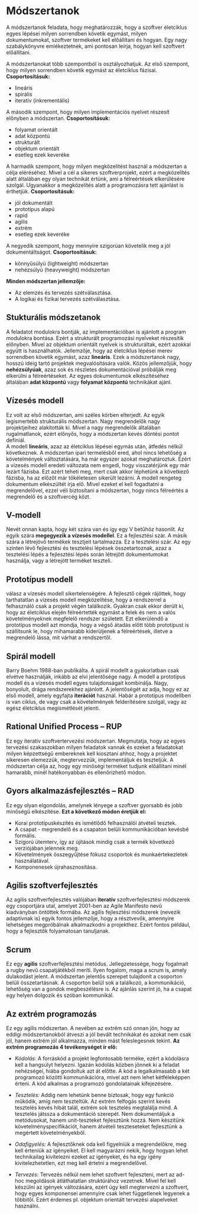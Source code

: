 # Módszertanok

A módszertanok feladata, hogy meghatározzák, hogy a szoftver életciklus egyes lépései milyen sorrendben követik egymást, milyen dokumentumokat, szoftver termékeket kell előállítani és hogyan. Egy nagy szabálykönyvre emlékeztetnek, ami pontosan leírja, hogyan kell szoftvert előállítani.

A módszertanokat több szempontból is osztályozhatjuk. Az első szempont, hogy milyen sorrendben követik egymást az életciklus fázisai.
**Csoportosításuk:**
- lineáris
- spirális
- iteratív (inkrementális)

A második szempont, hogy milyen implementációs nyelvet részesít előnyben a módszertan.
**Csoportosításuk:**
- folyamat orientált
- adat központú
- strukturált
- objektum orientált
- esetleg ezek keveréke

A harmadik szempont, hogy milyen megközelítést használ a módszertan a célja eléréséhez. Mivel a cél a sikeres szoftverprojekt, ezért a megközelítés alatt általában egy olyan technikát értünk, ami a félreértések elkerülésére szolgál. Ugyanakkor a megközelítés alatt a programozásra tett ajánlást is érthetjük.
**Csoportosításuk:**
- jól dokumentált
- prototípus alapú
- rapid
- agilis
- extrém
- esetleg ezek keveréke

A negyedik szempont, hogy mennyire szigorúan követelik meg a jól dokumentáltságot. 
**Csoportosításuk:**
- könnyűsúlyú (lightweight) módszertan
- nehézsúlyú (heavyweight) módszertan

**Minden módszertan jellemzője:**
- Az elemzés és tervezés szétválasztása. 
- A logikai és fizikai tervezés szétválasztása.

## Stukturális módszetanok
A feladatot modulokra bontják, az implementációban is ajánlott a program modulokra bontása. Ezért a strukturált programozási nyelveket részesítik előnyben. Mivel az objektum orientált nyelvek is strukturáltak, ezért azokkal együtt is használhatók. Jellemzője, hogy az életciklus lépései merev sorrendben követik egymást, azaz **lineáris**. Ezek a módszertanok nagy, hosszú ideig tartó projektek megvalósítására valók. Közös jellemzőjük, hogy **nehézsúlyúak**, azaz sok és részletes dokumentációval próbálják meg elkerülni a félreértéseket. Az egyes dokumentumok elkészítéséhez általában **adat központú** vagy **folyamat központú** technikákat ajánl.

## Vízesés modell
Ez volt az első módszertan, ami széles körben elterjedt. Az egyik legismertebb strukturális módszertan. Nagy megrendelők nagy projektjeihez alakították ki. Mivel a nagy megrendelők általában rugalmatlanok, ezért előnyős, hogy a módszertan kevés döntési pontot definiál.\
A modell **lineáris**, azaz az életciklus lépései egymás után, átfedés nélkül következnek. A módszertan ipari termelésből ered, ahol nincs lehetőség a követelmények változtatására, ha már egyszer azokat meghatároztuk. Ezért a vízesés modell eredeti változata nem engedi, hogy visszatérjünk egy már lezárt fázisba. Ezt azért teheti meg, mert csak akkor léphetünk a következő fázisba, ha az előzőt már tökéletesen sikerült lezárni. A modell rengeteg dokumentum elkészültét írja elő. Mivel ezeket el kell fogadtatni a megrendelővel, ezzel véli biztosítani a módszertan, hogy nincs félreértés a megrendelő és a szoftvercég közt.

## V-modell
Nevét onnan kapta, hogy két szára van és így egy V betűhöz hasonlít. Az egyik szára **megegyezik a vízesés modellel**. Ez a fejlesztési szár. A másik szára a létrejövő termékek tesztjeit tartalmazza. Ez a tesztelési szár. Az egy szinten lévő fejlesztési és tesztelési lépések összetartoznak, azaz a tesztelési lépés a fejlesztési lépés során létrejött dokumentumokat használja, vagy a létrejött terméket teszteli.

## Prototípus modell
válasz a vízesés modell sikertelenségére. A fejlesztő cégek rájöttek, hogy tarthatatlan a vízesés modell megközelítése, hogy a rendszerrel a felhasználó csak a projekt végén találkozik. Gyakran csak ekkor derült ki, hogy az életciklus elején félreértették egymást a felek és nem a valós követelményeknek megfelelő rendszer született. Ezt elkerülendő a prototípus modell azt mondja, hogy a végső átadás előtt több prototípust is szállítsunk le, hogy mihamarabb kiderüljenek a félreértések, illetve a megrendelő lássa, mit várhat a rendszertől.

## Spirál modell
Barry Boehm 1988-ban publikálta. A spirál modellt a gyakorlatban csak elvétve használják, inkább az elvi jelentősége nagy. A modell a prototípus modell és a vízesés modell egyes tulajdonságait kombinálja. Nagy, bonyolult, drága rendszerekhez ajánlott. A jelentőségét az adja, hogy ez az első modell, amely egyfajta **iterációt** használ. Habár a prototípus modellben is van ciklus, de vagy csak a követelmények felderítésére szolgál, vagy az egész életciklus megismétlését jelenti.

## Rational Unified Process – RUP 
Ez egy iteratív szoftvertervezési módszertan. Megmutatja, hogy az egyes tervezési szakaszokban milyen feladatok vannak és ezeket a feladatokat milyen képzettségű embereknek kell kiosztani ahhoz, hogy a projektet sikeresen elemezzük, megtervezzük, implementáljuk és teszteljük. A módszertan célja az, hogy egy minőségi terméket tudjunk előállítani minél hamarabb, minél hatékonyabban és ellenőrizhető módon.

## Gyors alkalmazásfejlesztés – RAD
Ez egy olyan elgondolás, amelynek lényege a szoftver gyorsabb és jobb minőségű elkészítése. 
**Ezt a következő módon éretjük el:**
- Korai prototípuskészítés és ismétlődő felhasználói átvételi tesztek.
- A csapat - megrendelő és a csapaton belüli kommunikációban kevésbé formális. 
- Szigorú ütemterv, így az újítások mindig csak a termék következő verziójában jelennek meg.
- Követelmények összegyűjtése fókusz csoportok és munkaértekezletek használatával.
- Komponenesek újrahasznosítása.

## Agilis szoftverfejlesztés 
Az agilis szoftverfejlesztés valójában **iteratív** szoftverfejlesztési módszerek egy csoportjára utal, amelyet 2001-ben az Agile Manifesto nevű kiadványban öntöttek formába. Az agilis fejlesztési módszerek (nevezik adaptívnak is) egyik fontos jellemzője, hogy a résztvevők, amennyire lehetséges megpróbálnak alkalmazkodni a projekthez. Ezért fontos például, hogy a fejlesztők folyamatosan tanuljanak.

## Scrum
Ez egy **agilis** szoftverfejlesztési metódus. Jellegzetessége, hogy fogalmait a rugby nevű csapatjátékból meríti. Ilyen fogalom, maga a scrum is, amely dulakodást jelent. A módszertan jelentős szerepet tulajdonít a csoporton belüli összetartásnak. A csoporton belül sok a találkozó, a kommunikáció, lehetőség van a gondok megbeszélésre is. Az ajánlás szerint jó, ha a csapat egy helyen dolgozik és szóban kommunikál.

## Az extrém programozás 
Ez egy agilis módszertan. A nevében az extrém szó onnan jön, hogy az eddigi módszertanokból átveszi a jól bevált technikákat és azokat nem csak jól, hanem extrém jól alkalmazza, minden mást feleslegesnek tekint.
**Az extrém programozás 4 tevékenységet ír elő:**
- *Kódolás:* A forráskód a projekt legfontosabb terméke, ezért a kódolásra kell a hangsúlyt helyezni. Igazán kódolás közben jönnek ki a feladat nehézségei, hiába gondoltuk azt át előtte. A kód a legalkalmasabb a két programozó közötti kommunikációra, mivel azt nem lehet kétféleképpen érteni. A kód alkalmas a programozó gondolatainak kifejezésére.

- *Tesztelés:* Addig nem lehetünk benne biztosak, hogy egy funkció működik, amíg nem teszteltük. Az extrém felfogás szerint kevés tesztelés kevés hibát talál, extrém sok tesztelés megtalálja mind. A tesztelés játssza a dokumentáció szerepét. Nem dokumentáljuk a metódusokat, hanem unit-teszteket fejlesztünk hozzá. Nem készítünk követelményspecifikációt, hanem átvételi teszteseteket fejlesztünk a megértett követelményekből.

- *Odafigyelés:* A fejlesztőknek oda kell figyelniük a megrendelőkre, meg kell érteniük az igényeiket. El kell magyarázni nekik, hogy hogyan lehet technikailag kivitelezni ezeket az igényeket, és ha egy igény kivitelezhetetlen, ezt meg kell értetni a megrendelővel.

- *Tervezés:* Tervezés nélkül nem lehet szoftvert fejleszteni, mert az ad- hoc megoldások átláthatatlan struktúrához vezetnek. Mivel fel kell készülni az igények változására, ezért úgy kell megtervezni a szoftvert, hogy egyes komponensei amennyire csak lehet függetlenek legyenek a többitől. Ezért érdemes pl. objektum orientált tervezési alapelveket használni.

